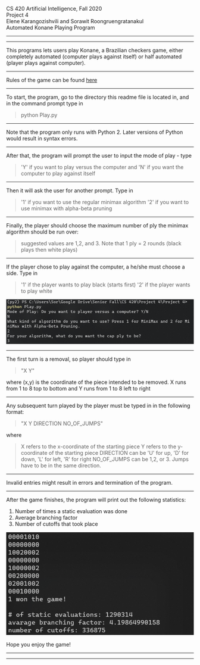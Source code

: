 CS 420 Artificial Intelligence, Fall 2020 \
Project 4 \
Elene Karangozishvili and Sorawit Roongruengratanakul \
Automated Konane Playing Program
***************************************************************************
***************************************************************************
This programs lets users play Konane, a Brazilian
checkers game, either completely automated (computer
plays against itself) or half automated (player
plays against computer).
***************************************************************************
Rules of the game can be found [here](https://en.wikipedia.org/wiki/Konane)
***************************************************************************
To start, the program, go to the directory this readme
file is located in, and in the command prompt type in
> python Play.py

***************************************************************************
Note that the program only runs with Python 2. Later
versions of Python would result in syntax errors.
***************************************************************************
After that, the program will prompt the user to input
the mode of play - type
>  'Y' if you want to play versus the computer and
'N' if you want the computer to play against itself

***************************************************************************
Then it will ask the user for another prompt. Type in
> '1' if you want to use the regular minimax algorithm
'2' if you want to use minimax with alpha-beta pruning

***************************************************************************
Finally, the player should choose the maximum number of ply the
minimax algorithm should be run over:
>  suggested values are 1,2, and 3. Note that 1 ply = 2 rounds (black plays then white plays)

***************************************************************************
If the player chose to play against the computer, a he/she must
choose a side. Type in
> '1' if the player wants to play black (starts first)
'2' if the player wants to play white

![See the sample screenshot below](game_start.PNG)
***************************************************************************
The first turn is a removal, so player should type in
> "X Y"

where (x,y) is the coordinate of the piece intended to be removed.
X runs from 1 to 8 top to bottom and Y runs from 1 to 8 left to right
***************************************************************************
Any subsequent turn played by the player must be typed in in the
following format:
> "X Y DIRECTION NO_OF_JUMPS"

where
> X refers to the x-coordinate of the starting piece
Y refers to the y-coordinate of the starting piece
DIRECTION can be 'U' for up, 'D' for down, 'L' for left, 'R' for right
NO_OF_JUMPS can be 1,2, or 3. Jumps have to be in the same direction.

***************************************************************************
Invalid entries might result in errors and termination of the
program.
***************************************************************************
After the game finishes, the program will print out the following
statistics:
>
1. Number of times a static evaluation was done
2. Average branching factor
3. Number of cutoffs that took place

![See the sample screenshot below](game_end.PNG)

Hope you enjoy the game!
***************************************************************************
***************************************************************************
